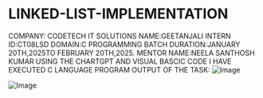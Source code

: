 # LINKED-LIST-IMPLEMENTATION
COMPANY: CODETECH IT SOLUTIONS
NAME:GEETANJALI
INTERN ID:CT08LSD
DOMAIN:C PROGRAMMING
BATCH DURATION:JANUARY 20TH,2025TO FEBRUARY 20TH,2025.
MENTOR NAME:NEELA SANTHOSH KUMAR
USING THE CHARTGPT AND VISUAL BASCIC CODE I HAVE EXECUTED C LANGUAGE PROGRAM
OUTPUT OF THE TASK: ![Image](https://github.com/user-attachments/assets/90e8862e-9d2a-417e-a045-3bdf7e20d1da)

![Image](https://github.com/user-attachments/assets/506e1751-3d14-41a6-b6e9-99e0eb40abe1)
